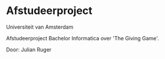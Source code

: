 # Afstudeerproject
Universiteit van Amsterdam

Afstudeerproject Bachelor Informatica over 'The Giving Game'.

Door: Julian Ruger

